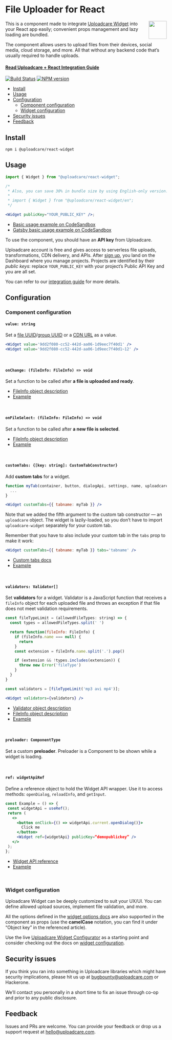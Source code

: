 # File Uploader for React

<a href="https://uploadcare.com/?utm_source=github&utm_campaign=react-widget">
  <img align="right" width="56" height="56"
    src="https://ucarecdn.com/1cc871de-5d82-442d-b4d6-aa2e35966879/-/resize/112x112/-/quality/lightest/logocircle2x.png"
    alt="">
</a>

This is a component made to integrate [Uploadcare Widget][uc-feature-widget]
into your React app easily; convenient props management and lazy loading
are bundled.

The component allows users to upload files from their devices, social media,
cloud storage, and more. All that without any backend code that’s usually
required to handle uploads.

#### [Read Uploadcare + React Integration Guide][react-guide]

[![Build Status][build-img]][build-link]
[![NPM version][npm-img]][npm-link]

* [Install](#install)
* [Usage](#usage)
* [Configuration](#configuration)
  * [Component configuration](#component-configuration)
  * [Widget configuration](#widget-configuration)
* [Security issues](#security-issues)
* [Feedback](#feedback)

## Install

```
npm i @uploadcare/react-widget
```

## Usage

```jsx
import { Widget } from "@uploadcare/react-widget";

/*
 * Also, you can save 30% in bundle size by using English-only version:
 *
 * import { Widget } from "@uploadcare/react-widget/en";
 */

<Widget publicKey="YOUR_PUBLIC_KEY" />;
```

* [Basic usage example on CodeSandbox][sandbox-props]
* [Gatsby basic usage example on CodeSandbox][sandbox-gatsby]

To use the component, you should have an **API key** from Uploadcare.

Uploadcare account is free and gives access to serverless file uploads,
transformations, CDN delivery, and APIs. After [sign up][uc-sign-up], you land
on the Dashboard where you manage projects. Projects are identified by their
*public keys*: replace `YOUR_PUBLIC_KEY` with your project’s Public API Key
and you are all set.

You can refer to our [integration guide][react-guide] for more details.

## Configuration

### Component configuration

#### `value: string`

Set a [file UUID][uc-docs-files]/[group UUID][uc-docs-groups] or a [CDN URL][delivery-docs]
as a value.

```jsx
<Widget value='9dd2f080-cc52-442d-aa06-1d9eec7f40d1' />
<Widget value='9dd2f080-cc52-442d-aa06-1d9eec7f40d1~12' />
```

<br>

#### `onChange: (fileInfo: FileInfo) => void`

Set a function to be called after **a file is uploaded and ready**.

* [FileInfo object description][api-refs-props]
* [Example][sandbox-on-change]

<br>

#### `onFileSelect: (fileInfo: FileInfo) => void`

Set a function to be called after **a new file is selected**.

* [FileInfo object description][api-refs-props]
* [Example][sandbox-on-file-select]

<br>

#### `customTabs: {[key: string]: CustomTabConstructor}`

Add **custom tabs** for a widget.

```jsx
function myTab(container, button, dialogApi, settings, name, uploadcare) {
  ...
}

<Widget customTabs={{ tabname: myTab }} />
```

Note that we added the fifth argument to the custom tab constructor — an
`uploadcare` object. The widget is lazily-loaded, so you don’t have to import
`uploadcare-widget` separately for your custom tab.

Remember that you have to also include your custom tab in the `tabs` prop to
make it work:

```jsx
<Widget customTabs={{ tabname: myTab }} tabs='tabname' />
```

* [Custom tabs docs][custom-tabs-docs]
* [Example][sandbox-custom-tab]

<br>

#### `validators: Validator[]`

Set **validators** for a widget. Validator is a JavaScript function that
receives a `fileInfo` object for each uploaded file and throws an exception if
that file does not meet validation requirements.

```jsx
const fileTypeLimit = (allowedFileTypes: string) => {
  const types = allowedFileTypes.split(' ')

  return function(fileInfo: FileInfo) {
    if (fileInfo.name === null) {
      return
    }
    const extension = fileInfo.name.split('.').pop()

    if (extension && !types.includes(extension)) {
      throw new Error('fileType')
    }
  }
}

const validators = [fileTypeLimit('mp3 avi mp4')];

<Widget validators={validators} />
```

* [Validator object description][api-refs-validation]
* [FileInfo object description][api-refs-props]
* [Example][sandbox-validators]

<br>

#### `preloader: ComponentType`

Set a custom **preloader**. Preloader is a Component to be shown while a widget
is loading.

<br>

#### `ref: widgetApiRef`

Define a reference object to hold the Widget API wrapper. Use it to access
methods: `openDialog`, `reloadInfo`, and `getInput`.

```jsx
const Example = () => {
 const widgetApi = useRef();
 return (
   <>
     <button onClick={() => widgetApi.current.openDialog()}>
       Click me
     </button>
     <Widget ref={widgetApi} publicKey=“demopublickey” />
   </>
 );
};
```

* [Widget API reference][uc-docs-widget-js-api]
* [Example][sandbox-ref]

<br>

### Widget configuration

Uploadcare Widget can be deeply customized to suit your UX/UI. You can define
allowed upload sources, implement file validation, and more.

All the options defined in the [widget options docs][widget-options-docs] are
also supported in the component as props (use the **camelCase** notation, you
can find it under “Object key” in the referenced article).

Use the live [Uploadcare Widget Configurator][uc-widget-configure] as a starting
point and consider checking out the docs on [widget configuration][uc-docs-widget-config].

## Security issues

If you think you ran into something in Uploadcare libraries which might have
security implications, please hit us up at [bugbounty@uploadcare.com][uc-email-bounty]
or Hackerone.

We’ll contact you personally in a short time to fix an issue through co-op and
prior to any public disclosure.

## Feedback

Issues and PRs are welcome. You can provide your feedback or drop us a support
request at [hello@uploadcare.com][uc-email-hello].


[es6-debate]: https://gist.github.com/Rich-Harris/51e1bf24e7c093469ef7a0983bad94cb
[build-img]: https://api.travis-ci.com/uploadcare/react-widget.svg?branch=master
[build-link]: https://travis-ci.com/uploadcare/react-widget
[npm-img]: https://img.shields.io/npm/v/@uploadcare/react-widget.svg
[npm-link]: https://www.npmjs.com/package/@uploadcare/react-widget
[widget-options-docs]: https://uploadcare.com/docs/file_uploads/widget/options/#options?utm_source=github&utm_campaign=react-widget
[delivery-docs]: https://uploadcare.com/docs/delivery/?utm_source=github&utm_campaign=react-widget
[react-guide]: https://uploadcare.com/docs/guides/react/?utm_source=github&utm_campaign=react-widget
[custom-tabs-docs]: https://uploadcare.com/docs/api_reference/javascript/custom_tabs/?utm_source=github&utm_campaign=react-widget

[api-refs-props]: https://uploadcare.com/docs/api_reference/rest/accessing_files/#properties?utm_source=github&utm_campaign=react-widget
[api-refs-validation]: https://uploadcare.com/docs/file_uploads/widget/moderation/

[uc-email-bounty]: mailto:bugbounty@uploadcare.com
[uc-email-hello]: mailto:hello@uploadcare.com
[uc-widget-configure]: https://uploadcare.com/widget/configure/?utm_source=github&utm_campaign=react-widget
[uc-feature-widget]: https://uploadcare.com/features/widget/?utm_source=github&utm_campaign=react-widget
[uc-docs-widget-config]: https://uploadcare.com/docs/uploads/widget/config/?utm_source=github&utm_campaign=react-widget
[uc-docs-widget-js-api]: https://uploadcare.com/docs/api_reference/javascript/?utm_source=github&utm_campaign=react-widget
[uc-sign-up]: https://uploadcare.com/accounts/signup/
[uc-docs-groups]: https://uploadcare.com/docs/delivery/group_api/#groups
[uc-docs-files]: https://uploadcare.com/docs/concepts/#uploads

[sandbox-simple-demo]: https://codesandbox.io/s/uploadcarereact-widget-7xpqp
[sandbox-props]: https://codesandbox.io/s/uploadcarereact-widget-props-example-oqk0v
[sandbox-on-change]: https://codesandbox.io/s/uploadcarereact-widget-onchange-example-o376j
[sandbox-on-file-select]: https://codesandbox.io/s/uploadcarereact-widget-onfileselect-example-4kwyx
[sandbox-custom-tab]: https://codesandbox.io/s/4xz0k
[sandbox-validators]: https://codesandbox.io/s/vxnjb
[sandbox-ref]: https://codesandbox.io/s/keu2y
[sandbox-gatsby]: https://codesandbox.io/s/23pqs
